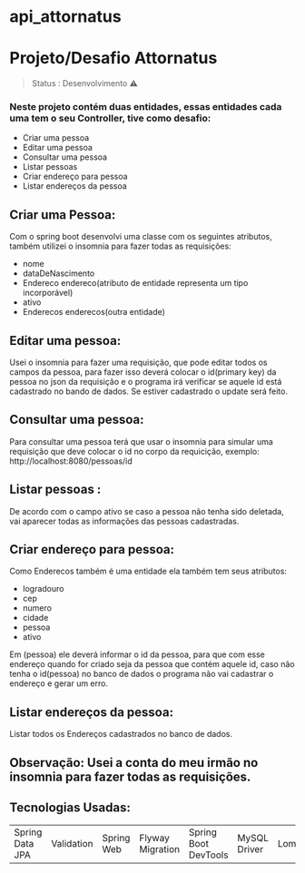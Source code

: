 # api_attornatus
<h1>Projeto/Desafio Attornatus</h1>

> Status : Desenvolvimento ⚠️

### Neste projeto contém duas entidades, essas entidades cada uma tem o seu Controller, tive como desafio:

+	Criar uma pessoa
+	Editar uma pessoa
+	Consultar uma pessoa
+	Listar pessoas
+	Criar endereço para pessoa
+	Listar endereços da pessoa

## Criar uma Pessoa:

Com o spring boot desenvolvi uma classe com os seguintes atributos, também utilizei o insomnia para fazer todas as requisições:

+ nome
+ dataDeNascimento
+ Endereco endereco(atributo de entidade representa um tipo incorporável)
+ ativo
+ Enderecos enderecos(outra entidade)


## Editar uma pessoa:

Usei o insomnia para fazer uma requisição, que pode editar todos os campos da pessoa, para fazer isso deverá colocar o id(primary key) da pessoa
no json da requisição e o programa irá verificar se aquele id está cadastrado no bando de dados. Se estiver cadastrado o update será feito. 


## Consultar uma pessoa:

Para consultar uma pessoa terá que usar o insomnia para simular uma requisição que deve colocar o id no corpo da requicição, exemplo:
http://localhost:8080/pessoas/id


## Listar pessoas :

De acordo com o campo ativo se caso a pessoa não tenha sido deletada, vai aparecer todas as informações das pessoas cadastradas.

## Criar endereço para pessoa:

Como Enderecos também é uma entidade ela também tem seus atributos:

+ logradouro
+ cep
+ numero
+ cidade
+ pessoa
+ ativo

Em (pessoa) ele deverá informar o id da pessoa, para que com esse endereço quando for criado seja da pessoa que contém aquele id, caso não tenha o id(pessoa)
no banco de dados o programa não vai cadastrar o endereço e gerar um erro.

## Listar endereços da pessoa:

Listar todos os Endereços cadastrados no banco de dados.

## Observação: Usei a conta do meu irmão no insomnia para fazer todas as requisições.

## Tecnologias Usadas:

<table>
  <td>Spring Data JPA</td>
  <td>Validation</td>
  <td>Spring Web</td>
  <td>Flyway Migration</td>
  <td>Spring Boot DevTools</td>
  <td>MySQL Driver</td>
  <td>Lombok</td>
  <td>Insomnia</td>
</table>
